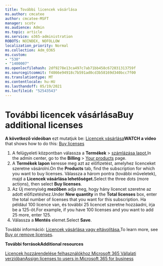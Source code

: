 ```yaml
---
title: További licencek vásárlása
ms.author: cmcatee
author: cmcatee-MSFT
manager: scotv
ms.audience: Admin
ms.topic: article
ms.service: o365-administration
ROBOTS: NOINDEX, NOFOLLOW
localization_priority: Normal
ms.collection: Adm_O365
ms.custom:
- "530"
- "1400007"
ms.openlocfilehash: 2df9278e13ca497c7ab71bb458c672031313759f
ms.sourcegitcommit: f4866e94918c7b591ad0cd3b58169d340bcc7f00
ms.translationtype: MT
ms.contentlocale: hu-HU
ms.lasthandoff: 05/19/2021
ms.locfileid: "52543543"
---
```

# <a name="buy-additional-licenses"></a><span data-ttu-id="70894-102">További licencek vásárlása</span><span class="sxs-lookup"><span data-stu-id="70894-102">Buy additional licenses</span></span>

<span data-ttu-id="70894-103">**A következő videóban** ezt mutatjuk be: [Licencek vásárlása](https://go.microsoft.com/fwlink/p/?linkid=2154857)</span><span class="sxs-lookup"><span data-stu-id="70894-103">**WATCH a video** that shows how to do this: [Buy licenses](https://go.microsoft.com/fwlink/p/?linkid=2154857)</span></span>

1. <span data-ttu-id="70894-104">A felügyeleti központban válassza a **Termékek**  >  [számlázása lapot.](https://go.microsoft.com/fwlink/p/?linkid=842054)</span><span class="sxs-lookup"><span data-stu-id="70894-104">In the admin center, go to the **Billing** > [Your products](https://go.microsoft.com/fwlink/p/?linkid=842054) page.</span></span>
2. <span data-ttu-id="70894-105">A **Termékek lapon** keresse meg azt az előfizetést, amelyhez licenceket szeretne vásárolni.</span><span class="sxs-lookup"><span data-stu-id="70894-105">On the **Products** tab, find the subscription for which you want to buy licenses.</span></span> <span data-ttu-id="70894-106">Válassza a három pontra (további műveletek), majd a **Licencek vásárlása lehetőséget.**</span><span class="sxs-lookup"><span data-stu-id="70894-106">Select the three dots (more actions), then select **Buy licenses**.</span></span>
3. <span data-ttu-id="70894-107">Az Új mennyiség  **mezőben** adja meg, hogy hány licencet szeretne az adott előfizetéshez.</span><span class="sxs-lookup"><span data-stu-id="70894-107">Under **New quantity** in the **Total licenses** box, enter the total number of licenses that you want for this subscription.</span></span> <span data-ttu-id="70894-108">Ha például 100 licence van, és további 25 licencet szeretne hozzáadni, írja be a 125-öt.</span><span class="sxs-lookup"><span data-stu-id="70894-108">For example, if you have 100 licenses and you want to add 25 more, enter 125.</span></span>
4. <span data-ttu-id="70894-109">Válassza a **Mentés** elemet.</span><span class="sxs-lookup"><span data-stu-id="70894-109">Select **Save**.</span></span>

<span data-ttu-id="70894-110">További információ: [Licencek vásárlása vagy eltávolítása.](/microsoft-365/commerce/licenses/buy-licenses)</span><span class="sxs-lookup"><span data-stu-id="70894-110">To learn more, see [Buy or remove licenses](/microsoft-365/commerce/licenses/buy-licenses).</span></span>

<span data-ttu-id="70894-111">**További források**</span><span class="sxs-lookup"><span data-stu-id="70894-111">**Additional resources**</span></span>

[<span data-ttu-id="70894-112">Licencek hozzárendelése felhasználókhoz Microsoft 365 Vállalati verzióban</span><span class="sxs-lookup"><span data-stu-id="70894-112">Assign licenses to users in Microsoft 365 for business</span></span>](/microsoft-365/admin/manage/assign-licenses-to-users)
